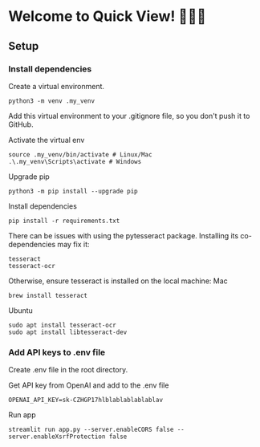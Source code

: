 # Welcome to  Quick View! 📄🕵🏻

## Setup

### Install dependencies

Create a virtual environment.
```
python3 -m venv .my_venv
```

Add this virtual environment to your .gitignore file, so you don't push it to GitHub.

Activate the virtual env
```
source .my_venv/bin/activate # Linux/Mac
.\.my_venv\Scripts\activate # Windows 
```

Upgrade pip
```
python3 -m pip install --upgrade pip
```

Install dependencies
```
pip install -r requirements.txt
```

There can be issues with using the pytesseract package. Installing its co-dependencies may fix it:
```
tesseract
tesseract-ocr
```

Otherwise, ensure tesseract is installed on the local machine:
Mac
```
brew install tesseract
```
Ubuntu
```
sudo apt install tesseract-ocr
sudo apt install libtesseract-dev
```

### Add API keys to .env file
Create .env file in the root directory. 

Get API key from OpenAI and add to the .env file
```
OPENAI_API_KEY=sk-CZHGP17hlblablablablablav
```

Run app
```
streamlit run app.py --server.enableCORS false --server.enableXsrfProtection false
```